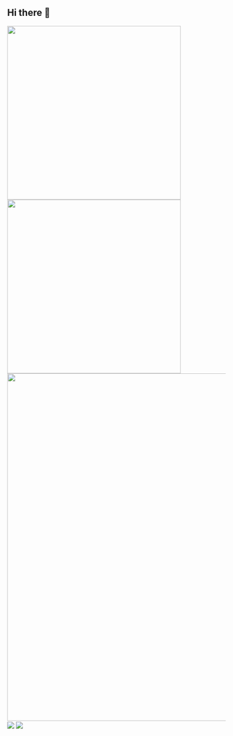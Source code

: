 ## Hi there 👋
<img align="center" width="400" src="https://github-readme-stats.vercel.app/api?username={Fucov}&theme=transparent&include_all_commits=true&show_icons=true&hide_border=true" />

<img align="center" width="400" src="https://github-readme-stats.vercel.app/api?username={Fucov}&theme=transparent&include_all_commits=true&show_icons=true&hide_border=true" />

<img width="800" src="https://github-readme-activity-graph.vercel.app/graph?username={Fucov}&theme=github-compact&hide_border=true&area=true" />

<img align="center" src="https://github-readme-stats.vercel.app/api/top-langs/?username={Fucov}&theme=transparent&hide_border=true&layout=donut-vertical&langs_count=6" />

<img align="center" src="https://skillicons.dev/icons?i={docker,js,html,css,django,python,go,java,cpp,c}&theme=light" />

<!--
**Fucov/Fucov** is a ✨ _special_ ✨ repository because its `README.md` (this file) appears on your GitHub profile.

Here are some ideas to get you started:

- 🔭 I’m currently working on ...
- 🌱 I’m currently learning ...
- 👯 I’m looking to collaborate on ...
- 🤔 I’m looking for help with ...
- 💬 Ask me about ...
- 📫 How to reach me: ...
- 😄 Pronouns: ...
- ⚡ Fun fact: ...
-->

